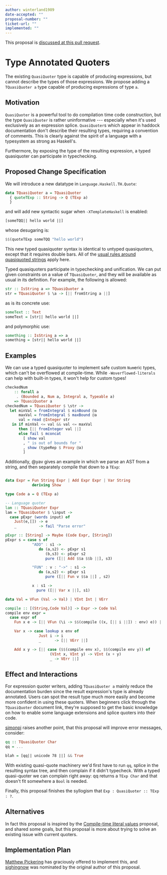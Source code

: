 ```yaml
---
author: winterland1989
date-accepted: ""
proposal-number: ""
ticket-url: ""
implemented: ""
---
```


This proposal is [discussed at this pull
request](https://github.com/ghc-proposals/ghc-proposals/pull/125).


# Type Annotated Quoters

The existing `QuasiQuoter` type is capable of producing expressions, but cannot
describe the types of those expressions. We propose adding a `TQuasiQuoter a`
type capable of producing expressions of type `a`.


## Motivation

`QuasiQuoter` is a powerful tool to do compilation time code construction, but
the type `QuasiQuoter` is rather uninformative --- especially when it's used
exclusively as an expression splice. `QuasiQuoter`s  which appear in haddock
documentation don't describe their resulting types, requiring a convention of
comments. This is clearly against the spirit of a language with a typesystem as
strong as Haskell's.

Furthermore, by exposing the type of the resulting expression, a typed
quasiquoter can participate in typechecking.


## Proposed Change Specification

We will introduce a new datatype in `Language.Haskell.TH.Quote`:

```haskell
data TQuasiQuoter a = TQuasiQuoter
  { quoteTExp :: String -> Q (TExp a)
  }
```

and will add new syntactic sugar when `-XTemplateHaskell` is enabled:

```haskell
[someTQQ|| hello world ||]
```

whose desugaring is:

```haskell
$$(quoteTExp someTQQ "hello world")
```

This new typed quasiquoter syntax is identical to untyped quasiquoters, except
that it requires double bars. All of the [usual rules around quasiquoted
strings](https://downloads.haskell.org/~ghc/latest/docs/html/users_guide/glasgow_exts.html#th-quasiquotation)
apply here.

Typed quasiquoters participate in typechecking and unification. We can put given
constraints on a value of `TQuasiQuoter`, and they will be available as usual in
its definition. For example, the following is allowed:

```haskell
str :: IsString a => TQuasiQuoter a
str = TQuasiQuoter $ \a -> [|| fromString a ||]
```

as is its concrete use:

```haskell
someText :: Text
someText = [str|| hello world ||]
```

and polymorphic use:

```haskell
something :: IsString a => a
something = [str|| hello world ||]
```

## Examples

We can use a typed quasiquoter to implement safe custom `Num`eric types, which
can't be overflowed at compile-time. While `-Woverflowed-literals` can help with
built-in types, it won't help for custom types!

```haskell
checkedNum
    :: forall a
     . (Bounded a, Num a, Integral a, Typeable a)
    => TQuasiQuoter a
checkedNum = TQuasiQuoter $ \str ->
  let minVal = fromIntegral $ minBound @a
      maxVal = fromIntegral $ maxBound @a
      val = read @Integer str
   in if minVal <= val && val <= maxVal
      then [|| fromInteger val ||]
      else fail $ mconcat
        [ show val
        , " is out of bounds for "
        , show (typeRep $ Proxy @a)
        ]
```

Additionally, @yav gives an example in which we parse an AST from a string, and
then separately compile that down to a `TExp`:

```haskell

data Expr = Fun String Expr | Add Expr Expr | Var String
            deriving Show

type Code a = Q (TExp a)

-- Language quoter
lam :: TQuasiQuoter Expr
lam = TQuasiQuoter $ \input ->
  case pExpr (words input) of
    Just(e,[]) -> e
    _          -> fail "Parse error"

pExpr :: [String] -> Maybe (Code Expr, [String])
pExpr s = case s of
            "ADD" : s1 ->
               do (a,s2) <- pExpr s1
                  (b,s3) <- pExpr s2
                  pure ([|| Add $$a $$b ||], s3)

            "FUN" : v : "->" : s1 ->
               do (a,s2) <- pExpr s1
                  pure ([|| Fun v $$a ||] , s2)

            x : s1 ->
              pure ([|| Var x ||], s1)

data Val = VFun (Val -> Val) | VInt Int | VErr

compile :: [(String,Code Val)] -> Expr -> Code Val
compile env expr =
  case expr of
    Fun x e -> [|| VFun (\i -> $$(compile ((x, [|| i ||]) : env) e)) ||]

    Var x -> case lookup x env of
               Just i -> i
               _      -> [|| VErr ||]

    Add x y -> [|| case ($$(compile env x), $$(compile env y)) of
                    (VInt x, VInt y) -> VInt (x + y)
                    _ -> VErr ||]
```

## Effect and Interactions

For expression quoter writers, adding ``TQuasiQuoter a`` mainly reduce the
documentation burden since the result expression's type is already annotated.
Users can spot the result type much more easily and become more confident in
using these quoters. When beginners click through the ``TQuasiQuoter`` document
link, they're supposed to get the basic knowledge on how to enable some language
extensions and splice quoters into their code.


[simonpj](https://github.com/simonpj) raises another point, that this proposal
will improve error messages, consider:


```haskell
qq :: TQuasiQuoter Char
qq = ...

blah = [qq|| unicode 78 ||] && True
```

With existing quasi-quote machinery we'd first have to run `qq`, splice in the
resulting syntax tree, and then complain if it didn't typecheck. With a typed
quasi-quoter we can complain right away: qq returns a ``TExp Char`` and that
doesn't fit somewhere a `Bool` is needed.

Finally, this proposal finishes the syllogism that `Exp : QuasiQuoter :: TExp :
?`.


## Alternatives

In fact this proposal is inspired by the [Compile-time literal
values](https://github.com/ghc-proposals/ghc-proposals/pull/124) proposal, and
shared some goals, but this proposal is more about trying to solve an existing
issue with current quoters.



## Implementation Plan

[Matthew Pickering](https://github.com/mpickering) has graciously offered to
implement this, and [sighingnow](https://github.com/sighingnow) was nominated by
the original author of this proposal.

